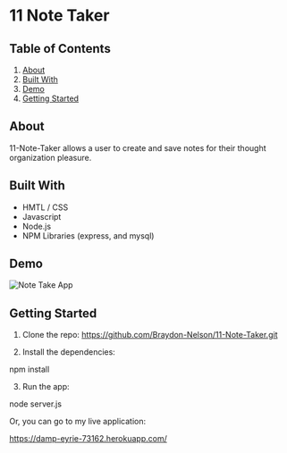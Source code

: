 # 11 Note Taker

## Table of Contents

1. [About](#about)
2. [Built With](#built-with)
3. [Demo](#demo)
4. [Getting Started](#getting-started)

## About

11-Note-Taker allows a user to create and save notes for their thought organization pleasure.

## Built With

* HMTL / CSS
* Javascript
* Node.js
* NPM Libraries (express, and mysql)

## Demo

![Note Take App](./public/assets/imgs/note-taker-view.gif "Note Take App")

## Getting Started

1. Clone the repo:
https://github.com/Braydon-Nelson/11-Note-Taker.git

2. Install the dependencies:

npm install

3. Run the app:

node server.js

Or, you can go to my live application:

https://damp-eyrie-73162.herokuapp.com/